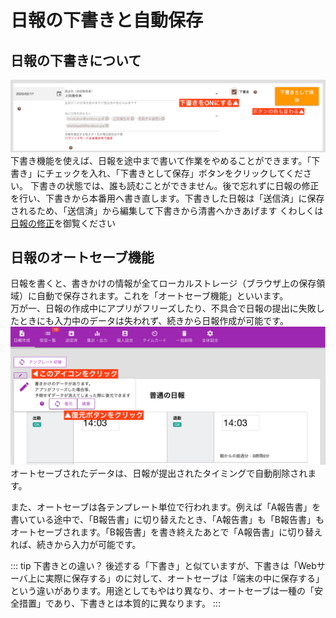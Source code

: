 # 日報の下書きと自動保存<Badge text="応用編" />

## 日報の下書きについて
![日報を下書きにして保存](./report/w9.png)
下書き機能を使えば、日報を途中まで書いて作業をやめることができます。「下書き」にチェックを入れ、「下書きとして保存」ボタンをクリックしてください。
下書きの状態では、誰も読むことができません。後で忘れずに日報の修正を行い、下書きから本番用へ書き直します。下書きした日報は「送信済」に保存されるため、「送信済」から編集して下書きから清書へかきあげます
くわしくは[日報の修正](/manual/report/edit)を御覧ください


## 日報のオートセーブ機能
日報を書くと、書きかけの情報が全てローカルストレージ（ブラウザ上の保存領域）に自動で保存されます。これを「オートセーブ機能」といいます。  
万が一、日報の作成中にアプリがフリーズしたり、不具合で日報の提出に失敗したときにも入力中のデータは失われず、続きから日報作成が可能です。
![日報のオートセーブからデータを復元する](./report/w8.png)
オートセーブされたデータは、日報が提出されたタイミングで自動削除されます。

また、オートセーブは各テンプレート単位で行われます。例えば「A報告書」を書いている途中で、「B報告書」に切り替えたとき、「A報告書」も「B報告書」もオートセーブされます。「B報告書」を書き終えたあとで「A報告書」に切り替えれば、続きから入力が可能です。

::: tip 下書きとの違い？
後述する「下書き」と似ていますが、下書きは「Webサーバ上に実際に保存する」のに対して、オートセーブは「端末の中に保存する」という違いがあります。用途としてもやはり異なり、オートセーブは一種の「安全措置」であり、下書きとは本質的に異なります。
:::